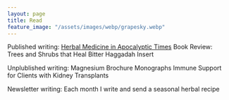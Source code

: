 ```yaml
---
layout: page
title: Read
feature_image: "/assets/images/webp/grapesky.webp"
---
```


Published writing:
[Herbal Medicine in Apocalyptic Times](mos-herb-site/assets/JAHG_Fall_2023_Apocalyptic_Times.pdf)
Book Review: Trees and Shrubs that Heal
Bitter Haggadah Insert

Unplublished writing:
Magnesium Brochure
Monographs
Immune Support for Clients with Kidney Transplants

Newsletter writing: Each month I write and send a seasonal herbal recipe
